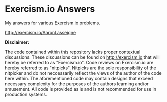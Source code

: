 Exercism.io Answers
================

My answers for various Exercism.io problems.

http://exercism.io/AaronLasseigne

**Disclaimer:**

The code contained within this repository lacks proper contextual discussions.
These discussions can be found on http://exercism.io that will hereby be referred to as "Exercism.io".
Code reviews on Exercism.io are hereby referred to as "nitpicks".
Nitpicks are the sole responsibility of the nitpicker and do not neccessarily reflect the views of the author of the code here within.
The aforementioned code may contain designs that exceed necessary complexity for the purposes of the authors learning and/or amusement.
All code is provided as is and is not recommended for use in production systems.
